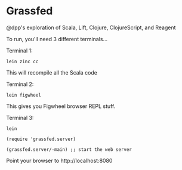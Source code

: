 # Grassfed

@dpp's exploration of Scala, Lift, Clojure, ClojureScript, and Reagent

To run, you'll need 3 different terminals...

Terminal 1:

```
lein zinc cc
```

This will recompile all the Scala code

Terminal 2:

```
lein figwheel
```

This gives you Figwheel browser REPL stuff.

Terminal 3:

```
lein

(require 'grassfed.server)

(grassfed.server/-main) ;; start the web server
```

Point your browser to http://localhost:8080

